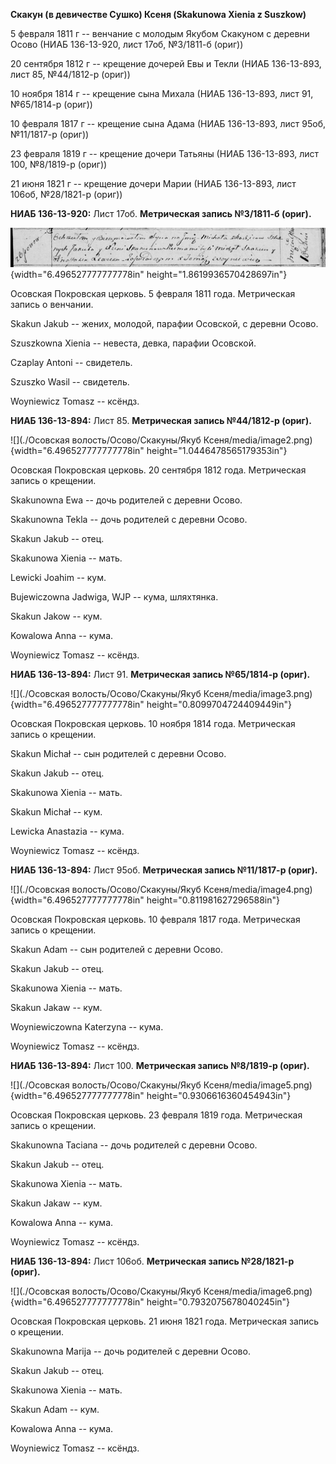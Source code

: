 **Скакун (в девичестве Сушко) Ксеня (Skakunowa Xienia z Suszkow)**

5 февраля 1811 г -- венчание с молодым Якубом Скакуном с деревни Осово
(НИАБ 136-13-920, лист 17об, №3/1811-б (ориг))

20 сентября 1812 г -- крещение дочерей Евы и Текли (НИАБ 136-13-893,
лист 85, №44/1812-р (ориг))

10 ноября 1814 г -- крещение сына Михала (НИАБ 136-13-893, лист 91,
№65/1814-р (ориг))

10 февраля 1817 г -- крещение сына Адама (НИАБ 136-13-893, лист 95об,
№11/1817-р (ориг))

23 февраля 1819 г -- крещение дочери Татьяны (НИАБ 136-13-893, лист 100,
№8/1819-р (ориг))

21 июня 1821 г -- крещение дочери Марии (НИАБ 136-13-893, лист 106об,
№28/1821-р (ориг))

**НИАБ 136-13-920:** Лист 17об. **Метрическая запись №3/1811-б (ориг).**

![](./media/011958caeebcf1088b9eb240cca6e5e72a59c46d.png){width="6.496527777777778in"
height="1.8619936570428697in"}

Осовская Покровская церковь. 5 февраля 1811 года. Метрическая запись о
венчании.

Skakun Jakub -- жених, молодой, парафии Осовской, с деревни Осово.

Szuszkowna Xienia -- невеста, девка, парафии Осовской.

Czaplay Antoni -- свидетель.

Szuszko Wasil -- свидетель.

Woyniewicz Tomasz -- ксёндз.

**НИАБ 136-13-894:** Лист 85. **Метрическая запись №44/1812-р (ориг).**

![](./Осовская волость/Осово/Скакуны/Якуб Ксеня/media/image2.png){width="6.496527777777778in"
height="1.0446478565179353in"}

Осовская Покровская церковь. 20 сентября 1812 года. Метрическая запись о
крещении.

Skakunowna Ewa -- дочь родителей с деревни Осовo.

Skakunowna Tekla -- дочь родителей с деревни Осовo.

Skakun Jakub -- отец.

Skakunowa Xienia -- мать.

Lewicki Joahim -- кум.

Bujewiczowna Jadwiga, WJP -- кума, шляхтянка.

Skakun Jakow -- кум.

Kowalowa Anna -- кума.

Woyniewicz Tomasz -- ксёндз.

**НИАБ 136-13-894:** Лист 91. **Метрическая запись №65/1814-р (ориг).**

![](./Осовская волость/Осово/Скакуны/Якуб Ксеня/media/image3.png){width="6.496527777777778in"
height="0.8099704724409449in"}

Осовская Покровская церковь. 10 ноября 1814 года. Метрическая запись о
крещении.

Skakun Michał -- сын родителей с деревни Осовo.

Skakun Jakub -- отец.

Skakunowa Xienia -- мать.

Skakun Michał -- кум.

Lewicka Anastazia -- кума.

Woyniewicz Tomasz -- ксёндз.

**НИАБ 136-13-894:** Лист 95об. **Метрическая запись №11/1817-р
(ориг).**

![](./Осовская волость/Осово/Скакуны/Якуб Ксеня/media/image4.png){width="6.496527777777778in"
height="0.811981627296588in"}

Осовская Покровская церковь. 10 февраля 1817 года. Метрическая запись о
крещении.

Skakun Adam -- сын родителей с деревни Осовo.

Skakun Jakub -- отец.

Skakunowa Xienia -- мать.

Skakun Jakaw -- кум.

Woyniewiczowna Katerzyna -- кума.

Woyniewicz Tomasz -- ксёндз.

**НИАБ 136-13-894:** Лист 100. **Метрическая запись №8/1819-р (ориг).**

![](./Осовская волость/Осово/Скакуны/Якуб Ксеня/media/image5.png){width="6.496527777777778in"
height="0.9306616360454943in"}

Осовская Покровская церковь. 23 февраля 1819 года. Метрическая запись о
крещении.

Skakunowna Taciana -- дочь родителей с деревни Осовo.

Skakun Jakub -- отец.

Skakunowa Xienia -- мать.

Skakun Jakaw -- кум.

Kowalowa Anna -- кума.

Woyniewicz Tomasz -- ксёндз.

**НИАБ 136-13-894:** Лист 106об. **Метрическая запись №28/1821-р
(ориг).**

![](./Осовская волость/Осово/Скакуны/Якуб Ксеня/media/image6.png){width="6.496527777777778in"
height="0.7932075678040245in"}

Осовская Покровская церковь. 21 июня 1821 года. Метрическая запись о
крещении.

Skakunowna Marija -- дочь родителей с деревни Осовo.

Skakun Jakub -- отец.

Skakunowa Xienia -- мать.

Skakun Adam -- кум.

Kowalowa Anna -- кума.

Woyniewicz Tomasz -- ксёндз.
